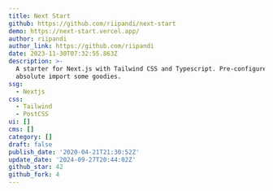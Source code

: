 ```yaml
---
title: Next Start
github: https://github.com/riipandi/next-start
demo: https://next-start.vercel.app/
author: riipandi
author_link: https://github.com/riipandi
date: 2023-11-30T07:32:55.863Z
description: >-
  A starter for Next.js with Tailwind CSS and Typescript. Pre-configured with
  absolute import some goodies.
ssg:
  - Nextjs
css:
  - Tailwind
  - PostCSS
ui: []
cms: []
category: []
draft: false
publish_date: '2020-04-21T21:30:52Z'
update_date: '2024-09-27T20:44:02Z'
github_star: 42
github_fork: 4
---
```

